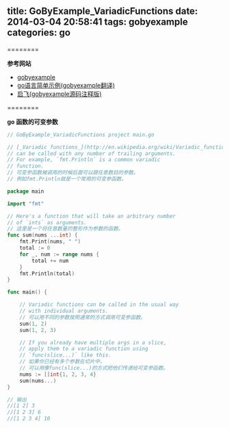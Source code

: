 title: GoByExample_VariadicFunctions
date: 2014-03-04 20:58:41
tags: gobyexample
categories: go
---

<!--head-->

========

**参考网站**

* [gobyexample](https://gobyexample.com/ "gobyexample")
* [go语言简单示例(gobyexample翻译)](http://bbs.csdn.net/topics/390557446 "go语言简单示例")
* [启飞(gobyexample源码注释版)](http://qefee.com/tags/gobyexample/ "启飞")

========

**go 函数的可变参数**

<!--more-->

<!--body-->

``` go
// GoByExample_VariadicFunctions project main.go

// [_Variadic functions_](http://en.wikipedia.org/wiki/Variadic_function)
// can be called with any number of trailing arguments.
// For example, `fmt.Println` is a common variadic
// function.
// 可变参函数被调用的时候后面可以跟任意数目的参数。
// 例如fmt.Println就是一个常用的可变参函数。

package main

import "fmt"

// Here's a function that will take an arbitrary number
// of `ints` as arguments.
// 这里是一个将任意数量的整形作为参数的函数。
func sum(nums ...int) {
	fmt.Print(nums, " ")
	total := 0
	for _, num := range nums {
		total += num
	}
	fmt.Println(total)
}

func main() {

	// Variadic functions can be called in the usual way
	// with individual arguments.
	// 可以用不同的参数按照通常的方式调用可变参函数。
	sum(1, 2)
	sum(1, 2, 3)

	// If you already have multiple args in a slice,
	// apply them to a variadic function using
	// `func(slice...)` like this.
	// 如果你已经有多个参数在切片中，
	// 可以用像func(slice...)的方式把他们传递给可变参函数。
	nums := []int{1, 2, 3, 4}
	sum(nums...)
}

// 输出
//[1 2] 3
//[1 2 3] 6
//[1 2 3 4] 10

```